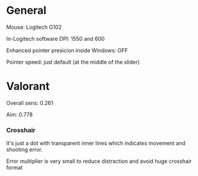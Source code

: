 # General
Mouse: Logitech G102

In-Logitech software DPI: 1550 and 600

Enhanced pointer presicion inside Windows: OFF

Pointer speed: just default (at the middle of the slider)

# Valorant
Overall sens: 0.261

Aim: 0.778

### Crosshair
It's just a dot with transparent inner lines which indicates movement and shooting error.

Error multiplier is very small to reduce distraction and avoid huge crosshair format

